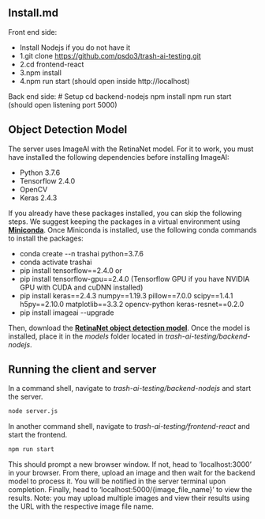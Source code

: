 ## Install.md
Front end side:
 - Install Nodejs if you do not have it
 - 1.git clone https://github.com/psdo3/trash-ai-testing.git 
 - 2.cd frontend-react
 - 3.npm install
 - 4.npm run start (should open inside http://localhost)
  
  Back end side:
    # Setup
      cd backend-nodejs
      npm install
      npm run start (should open listening port 5000)
## Object Detection Model

The server uses ImageAI with the RetinaNet model. For it to work, you must have installed the following dependencies before installing ImageAI:

 - Python 3.7.6
 - Tensorflow 2.4.0
 - OpenCV
 - Keras 2.4.3

If you already have these packages installed, you can skip the following steps. We suggest keeping the packages in a virtual environment using **[Miniconda](https://docs.conda.io/en/latest/miniconda.html)**. Once Miniconda is installed, use the following conda commands to install the packages:

- conda create --n trashai python=3.7.6
- conda activate trashai
- pip install tensorflow==2.4.0
or
- pip install tensorflow-gpu==2.4.0 (Tensorflow GPU if you have NVIDIA GPU with CUDA and cuDNN installed)
- pip install keras==2.4.3 numpy==1.19.3 pillow==7.0.0 scipy==1.4.1 h5py==2.10.0 matplotlib==3.3.2 opencv-python keras-resnet==0.2.0
- pip install imageai --upgrade

Then, download the **[RetinaNet object detection model](https://github.com/OlafenwaMoses/ImageAI/releases/download/essentials-v5/resnet50_coco_best_v2.1.0.h5)**. Once the model is installed, place it in the _models_ folder located in _trash-ai-testing/backend-nodejs_. 
## Running the client and server

In a command shell, navigate to _trash-ai-testing/backend-nodejs_ and start the server.
```bash
node server.js
```

In another command shell, navigate to _trash-ai-testing/frontend-react_ and start the frontend.
```bash
npm run start
```

This should prompt a new browser window. If not, head to ‘localhost:3000’ in your browser. From there, upload an image and then wait for the backend model to process it. You will be notified in the server terminal upon completion. Finally, head to ‘localhost:5000/{image_file_name}’ to view the results. Note: you may upload multiple images and view their results using the URL with the respective image file name.
